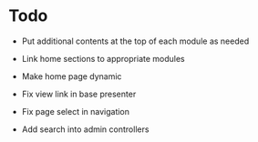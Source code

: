 # Todo

* Put additional contents at the top of each module as needed
* Link home sections to appropriate modules
* Make home page dynamic


* Fix view link in base presenter
* Fix page select in navigation

* Add search into admin controllers
